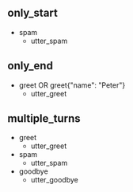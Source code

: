## only_start
* spam
    - utter_spam

## only_end
* greet OR greet{"name": "Peter"}
    - utter_greet

## multiple_turns
* greet
    - utter_greet
* spam
    - utter_spam
* goodbye
    - utter_goodbye
